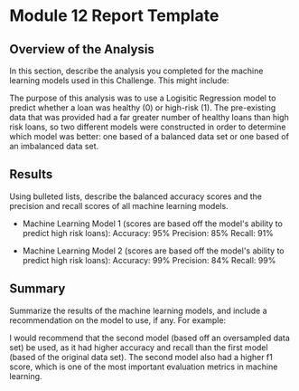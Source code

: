 # Module 12 Report Template

## Overview of the Analysis

In this section, describe the analysis you completed for the machine learning models used in this Challenge. This might include:

The purpose of this analysis was to use a Logisitic Regression model to predict whether a loan was healthy (0) or high-risk (1). The pre-existing data that was provided had a far greater number of healthy loans than high risk loans, so two different models were constructed in order to determine which model was better: one based of a balanced data set or one based of an imbalanced data set.

## Results

Using bulleted lists, describe the balanced accuracy scores and the precision and recall scores of all machine learning models.

* Machine Learning Model 1 (scores are based off the model's ability to predict high risk loans):
Accuracy: 95%
Precision: 85%
Recall: 91%


* Machine Learning Model 2 (scores are based off the model's ability to predict high risk loans):
Accuracy: 99%
Precision: 84%
Recall: 99%

## Summary

Summarize the results of the machine learning models, and include a recommendation on the model to use, if any. For example:

I would recommend that the second model (based off an oversampled data set) be used, as it had higher accuracy and recall than the first model (based of the original data set). The second model also had a higher f1 score, which is one of the most important evaluation metrics in machine learning.